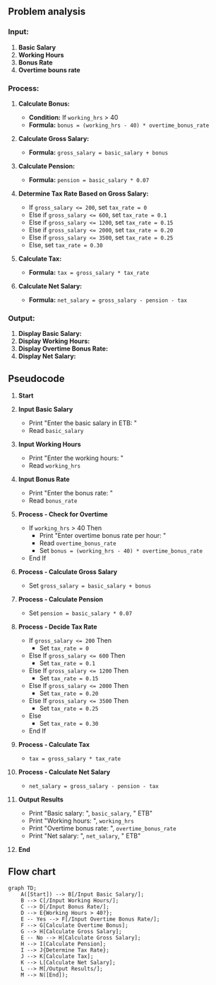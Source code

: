 
## Problem analysis


### Input:
1. **Basic Salary**
2. **Working Hours**
3. **Bonus Rate**
4. **Overtime bouns rate**

### Process:
1. **Calculate Bonus:**
   - **Condition:** If `working_hrs` > 40
   - **Formula:** `bonus = (working_hrs - 40) * overtime_bonus_rate`
2. **Calculate Gross Salary:**
   - **Formula:** `gross_salary = basic_salary + bonus`
3. **Calculate Pension:**
   - **Formula:** `pension = basic_salary * 0.07`
4. **Determine Tax Rate Based on Gross Salary:**
   - If `gross_salary <= 200`, set `tax_rate = 0`
   - Else if `gross_salary <= 600`, set `tax_rate = 0.1`
   - Else if `gross_salary <= 1200`, set `tax_rate = 0.15`
   - Else if `gross_salary <= 2000`, set `tax_rate = 0.20`
   - Else if `gross_salary <= 3500`, set `tax_rate = 0.25`
   - Else, set `tax_rate = 0.30`

5. **Calculate Tax:**
   - **Formula:** `tax = gross_salary * tax_rate`

6. **Calculate Net Salary:**
   - **Formula:** `net_salary = gross_salary - pension - tax`

### Output:
1. **Display Basic Salary:**
2. **Display Working Hours:**
3. **Display Overtime Bonus Rate:**
4. **Display Net Salary:**

## Pseudocode

1. **Start**

2. **Input Basic Salary**
   - Print "Enter the basic salary in ETB: "
   - Read `basic_salary`

3. **Input Working Hours**
   - Print "Enter the working hours: "
   - Read `working_hrs`

4. **Input Bonus Rate**
   - Print "Enter the bonus rate: "
   - Read `bonus_rate`

5. **Process - Check for Overtime**
   - If `working_hrs` > 40 Then
       - Print "Enter overtime bonus rate per hour: "
       - Read `overtime_bonus_rate`
       - Set `bonus = (working_hrs - 40) * overtime_bonus_rate`
   - End If

6. **Process - Calculate Gross Salary**
   - Set `gross_salary = basic_salary + bonus`

7. **Process - Calculate Pension**
   - Set `pension = basic_salary * 0.07`

8. **Process - Decide Tax Rate**
   - If `gross_salary <= 200` Then
       - Set `tax_rate = 0`
   - Else If `gross_salary <= 600` Then
       - Set `tax_rate = 0.1`
   - Else If `gross_salary <= 1200` Then
       - Set `tax_rate = 0.15`
   - Else If `gross_salary <= 2000` Then
       - Set `tax_rate = 0.20`
   - Else If `gross_salary <= 3500` Then
       - Set `tax_rate = 0.25`
   - Else
       - Set `tax_rate = 0.30`
   - End If

9. **Process - Calculate Tax**
   -  `tax = gross_salary * tax_rate`

10. **Process - Calculate Net Salary**
    -  `net_salary = gross_salary - pension - tax`

11. **Output Results**
    - Print "Basic salary: ", `basic_salary`, " ETB"
    - Print "Working hours: ", `working_hrs`
    - Print "Overtime bonus rate: ", `overtime_bonus_rate`
    - Print "Net salary: ", `net_salary`, " ETB"

12. **End**

## Flow chart
```mermaid
graph TD;
    A([Start]) --> B[/Input Basic Salary/];
    B --> C[/Input Working Hours/];
    C --> D[/Input Bonus Rate/];
    D --> E{Working Hours > 40?};
    E -- Yes --> F[/Input Overtime Bonus Rate/];
    F --> G[Calculate Overtime Bonus];
    G --> H[Calculate Gross Salary];
    E -- No --> H[Calculate Gross Salary];
    H --> I[Calculate Pension];
    I --> J{Determine Tax Rate};
    J --> K[Calculate Tax];
    K --> L[Calculate Net Salary];
    L --> M[/Output Results/];
    M --> N([End]);

